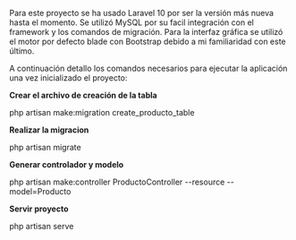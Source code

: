 Para este proyecto se ha usado Laravel 10 por ser la versión más nueva hasta el momento.
Se utilizó MySQL por su facil integración con el framework y los comandos de migración.
Para la interfaz gráfica se utilizó el motor por defecto blade con Bootstrap debido a mi familiaridad con este último.

A continuación detallo los comandos necesarios para ejecutar la aplicación una vez inicializado el proyecto:


<strong>Crear el archivo de creación de la tabla</strong>

php artisan make:migration create_producto_table

<strong>Realizar la migracion</strong>

php artisan migrate

<strong>Generar controlador y modelo</strong>

php artisan make:controller ProductoController --resource --model=Producto

<strong>Servir proyecto</strong>

php artisan serve


